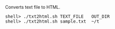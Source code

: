Converts text file to HTML. 
<pre>
shell> ./txt2html.sh TEXT_FILE   OUT_DIR
shell> ./txt2html.sh sample.txt  ~/t
</pre>


